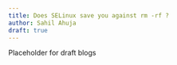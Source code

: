 ```yaml
---
title: Does SELinux save you against rm -rf ?
author: Sahil Ahuja
draft: true
---
```

Placeholder for draft blogs